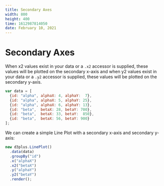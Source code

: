 ```yaml
---
title: Secondary Axes
width: 800
height: 400
time: 1612987814050
date: February 10, 2021
---
```


# Secondary Axes

When x2 values exist in your data or a `.x2` accessor is supplied, these values will be plotted on the secondary x-axis and when y2 values exist in your data or a `.y2` accessor is supplied, these values will be plotted on the secondary y-axis.

```js
var data = [
  {id: "alpha", alphaX: 4, alphaY:  7},
  {id: "alpha", alphaX: 5, alphaY: 25},
  {id: "alpha", alphaX: 6, alphaY: 13},
  {id: "beta",  betaX: 28, betaY: 700},
  {id: "beta",  betaX: 33, betaY:  850},
  {id: "beta",  betaX: 56, betaY: 900}
];
```

We can create a simple Line Plot with a secondary x-axis and secondary y-axis:

```js
new d3plus.LinePlot()
  .data(data)
  .groupBy("id")
  .x("alphaX")
  .x2("betaX")
  .y("alphaY")
  .y2("betaY")
  .render();
```

